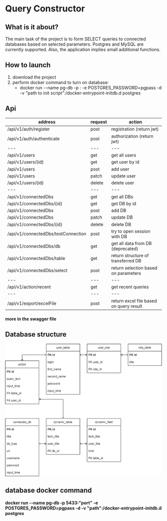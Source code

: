 # Query Constructor

## What is it about?

The main task of the project is to form SELECT queries to connected databases based on selected parameters.
Postgres and MySQL are currently supported. Also, the application implies small additional functions.

## How to launch

1. download the project
2. perform docker command to turn on database:
   - docker run --name pg-db -p <port>:<port> -e POSTGRES_PASSWORD=pgpass -d -v "path to init script":/docker-entrypoint-initdb.d postgres

## Api

| address                             | request | action                                  | 
|-------------------------------------|---------|-----------------------------------------|
| /api/v1/auth/register               | post    | registration (return jwt)               |
| /api/v1/auth/authenticate           | post    | authorization (return jwt)              |
| ---                                 | ---     | ---                                     |
| /api/v1/users                       | get     | get all users                           |
| /api/v1/users/{id}                  | get     | get user by id                          |
| /api/v1/users                       | post    | add user                                |
| /api/v1/users                       | patch   | update user                             |
| /api/v1/users/{id}                  | delete  | delete user                             |
| ---                                 | ---     | ---                                     |
| /api/v1/connectedDbs                | get     | get all DBs                             |
| /api/v1/connectedDbs/{id}           | get     | get DB by id                            |
| /api/v1/connectedDbs                | post    | add DB                                  |
| /api/v1/connectedDbs                | patch   | update DB                               |
| /api/v1/connectedDbs/{id}           | delete  | delete DB                               |
| /api/v1/connectedDbs/testConnection | post    | try to open session with DB             |
| /api/v1/connectedDbs/db             | get     | get all data from DB (deprecated)       |
| /api/v1/connectedDbs/table          | get     | return structure of transferred DB      |
| /api/v1/connectedDbs/select         | post    | return selection based on parameters    |
| ---                                 | ---     | ---                                     |
| /api/v1/action/recent               | get     | get recent queries                      |
| ---                                 | ---     | ---                                     |
| /api/v1/export/excelFile            | post    | return excel file based on query result |
#### more in the swagger file

## Database structure

![Entity Relation Diagram](/src/main/resources/files/images/ERD.png)

## database docker command

#### docker run --name pg-db -p 5433:"port" -e POSTGRES_PASSWORD=pgpass -d -v "path":/docker-entrypoint-initdb.d postgres